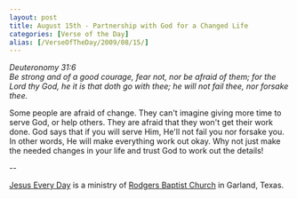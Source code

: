 ```yaml
---
layout: post
title: August 15th - Partnership with God for a Changed Life
categories: [Verse of the Day]
alias: [/VerseOfTheDay/2009/08/15/]
---
```


_Deuteronomy 31:6  
Be strong and of a good courage, fear not, nor be afraid of them;
for the Lord thy God, he it is that doth go with thee; he will not
fail thee, nor forsake thee._

Some people are afraid of change. They can't imagine giving more
time to serve God, or help others. They are afraid that they won't
get their work done. God says that if you will serve Him, He'll not
fail you nor forsake you. In other words, He will make everything
work out okay. Why not just make the needed changes in your life and
trust God to work out the details!

 --

<a href=http://jesuseveryday.net>Jesus Every Day</a> is a ministry of <a href=http://rodgersbaptist.net>Rodgers Baptist Church</a> in Garland, Texas.
